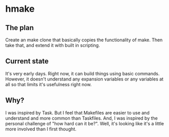 # hmake

The plan
--------
Create an make clone that basically copies the functionality of make.
Then take that, and extend it with built in scripting.

Current state
-------------
It's very early days.   Right now, it can build things using basic commands.
However, it doesn't understand any expansion variables or any variables at all so that limits it's usefulness right now.

Why?
----
I was inspired by Task.  But I feel that Makefiles are easier to use and understand and more common than Taskfiles.
And, I was inspired by the personal challenge of "how hard can it be?".  Well, it's looking like it's a little more involved than I first thought.
